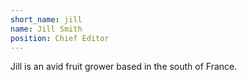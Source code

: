 ```yaml
---
short_name: jill
name: Jill Smith
position: Chief Editor
---
```

Jill is an avid fruit grower based in the south of France.

